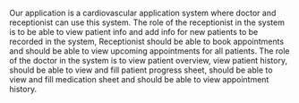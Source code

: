 Our application is a cardiovascular application system where doctor and receptionist can use this system. The role of the receptionist in the system is to be able to view patient info and add info for new patients to be recorded in the system, Receptionist should be able to book appointments and should be able to view upcoming appointments for all patients. The role of the doctor in the system is to view patient overview, view patient history, should be able to view and fill patient progress sheet, should be able to view and fill medication sheet and should be able to view appointment history.
